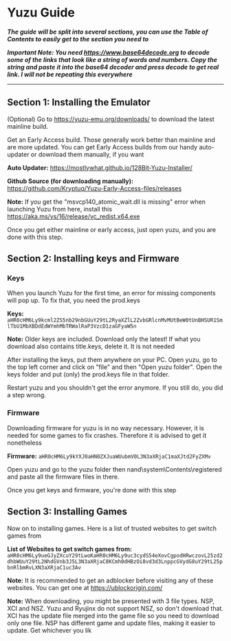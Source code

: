 # Yuzu Guide

***The guide will be split into several sections, you can use the Table of Contents to easily get to the section you need to***

***Important Note: You need https://www.base64decode.org to decode some of the links that look like a string of words and numbers. Copy the string and paste it into the base64 decoder and press decode to get real link. I will not be repeating this everywhere***

* * * 

## Section 1: Installing the Emulator

(Optional) Go to https://yuzu-emu.org/downloads/ to download the latest mainline build. 

Get an Early Access build. Those generally work better than mainline and are more updated. You can get Early Access builds from our handy auto-updater or download them manually, if you want

**Auto Updater:** https://mostlywhat.github.io/128Bit-Yuzu-Installer/

**Github Source (for downloading manually):** https://github.com/Kryptuq/Yuzu-Early-Access-files/releases

**Note:** If you get the "msvcp140_atomic_wait.dll is missing" error when launching Yuzu from here, install this https://aka.ms/vs/16/release/vc_redist.x64.exe

Once you get either mainline or early access, just open yuzu, and you are done with this step.

## Section 2: Installing keys and Firmware

### Keys

When you launch Yuzu for the first time, an error for missing components will pop up. To fix that, you need the prod.keys

**Keys:** `aHR0cHM6Ly9kcml2ZS5nb29nbGUuY29tL2RyaXZlL2ZvbGRlcnMvMUtBeW0tUnBHSUR1SmlTbU1MbXBDdEdWYmhMbTRWalRaP3VzcD1zaGFyaW5n`

**Note:** Older keys are included. Download only the latest! If what you download also contains title.keys, delete it. It is not needed

After installing the keys, put them anywhere on your PC. Open yuzu, go to the top left corner and click on "file" and then "Open yuzu folder". Open the keys folder and put (only) the prod.keys file in that folder.

Restart yuzu and you shouldn't get the error anymore. If you still do, you did a step wrong.

### Firmware

Downloading firmware for yuzu is in no way necessary. However, it is needed for some games to fix crashes. Therefore it is advised to get it nonetheless

**Firmware:** `aHR0cHM6Ly9kYXJ0aHN0ZXJuaWUubmV0L3N3aXRjaC1maXJtd2FyZXMv`

Open yuzu and go to the yuzu folder then nand\system\Contents\registered and paste all the firmware files in there.

Once you get keys and firmware, you're done with this step

## Section 3: Installing Games

Now on to installing games. Here is a list of trusted websites to get switch games from

**List of Websites to get switch games from:** `aHR0cHM6Ly9ueGJyZXcuY29tLwoKaHR0cHM6Ly9uc3cydS54eXovCgpodHRwczovL25zd2dhbWUuY29tL2NhdGVnb3J5L3N3aXRjaC8KCmh0dHBzOi8vd3d3LnppcGVydG8uY29tL25pbnRlbmRvLXN3aXRjaC1uc3Av`

**Note:** It is recommended to get an adblocker before visiting any of these websites. You can get one at https://ublockorigin.com/ 

**Note:** When downloading, you might be presented with 3 file types. NSP, XCI and NSZ. Yuzu and Ryujinx do not support NSZ, so don't download that. XCI has the update file merged into the game file so you need to download only one file. NSP has different game and update files, making it easier to update. Get whichever you lik
